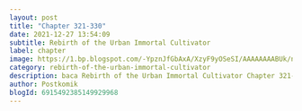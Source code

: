 ```yaml
---
layout: post 
title: "Chapter 321-330"
date: 2021-12-27 13:54:09
subtitle: Rebirth of the Urban Immortal Cultivator
label: chapter
image: https://1.bp.blogspot.com/-YpznJfGbAxA/XzyF9yOSeSI/AAAAAAAABUk/ngkwnOQ6xbs4k_9erxm2-ohrosCnag9WwCLcBGAsYHQ/s72-c/420.jpg
category: rebirth-of-the-urban-immortal-cultivator
description: baca Rebirth of the Urban Immortal Cultivator Chapter 321-330 bahasa indonesia 
author: Postkomik
blogId: 6915492385149929968
---
```

